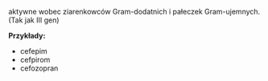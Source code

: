 aktywne wobec ziarenkowców Gram-dodatnich i pałeczek Gram-ujemnych.
	(Tak jak III gen)

**Przykłady:**
- cefepim
- cefpirom
- cefozopran